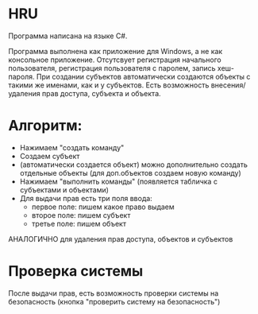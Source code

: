 # HRU
Программа написана на языке C#.

Программа выполнена как приложение для Windows, а не как консольное приложение.
Отсутсвует регистрация начального пользователя, регистрация пользователя с паролем, запись хеш-пароля.
При создании субъектов автоматически создаются объекты с такими же именами, как и у субъектов.
Есть возможность внесения/удаления прав доступа, субъекта и объекта.

# Алгоритм:
- Нажимаем "создать команду"
- Создаем субъект
- (автоматически создается объект) можно дополнительно создать отдельные объекты (для доп.объектов создаем новую команду)
- Нажимаем "выполнить команды" (появляется табличка с субъектами и объектами)
- Для выдачи прав есть три поля ввода:
  - первое поле: пишем какое право выдаем
  - второе поле: пишем субъект
  - третье поле: пишем объект

АНАЛОГИЧНО для удаления прав доступа, объектов и субъектов

# Проверка системы
После выдачи прав, есть возможность проверки системы на безопасность (кнопка "проверить систему на безопасность")
